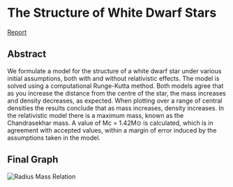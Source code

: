 # The Structure of White Dwarf Stars

[Report](https://github.com/calumholker/white-dwarf-stars/blob/master/Report/CO31%20-%20Structure%20of%20White%20Dwarf%20Stars.pdf)

## Abstract
We formulate a model for the structure of a white dwarf star under various initial assumptions, both with and without relativistic effects. The model is solved using a computational Runge-Kutta method. Both models agree that as you increase the distance from the centre of the star, the mass increases and density decreases, as expected. When plotting over a range of central densities the results conclude that as mass increases, density increases. In the relativistic model there is a maximum mass, known as the Chandrasekhar mass. A value of Mc = 1.42M⊙ is calculated, which is in agreement with accepted values, within a margin of error induced by the assumptions taken in the model.

## Final Graph
![Radius Mass Relation](https://github.com/calumholker/white-dwarf-stars/blob/master/Figures/Radius%20Mass%20Relation.png)
